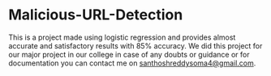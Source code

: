# Malicious-URL-Detection
This is a project made using logistic regression and provides almost accurate and satisfactory results with 85% accuracy.
We did this project for our major project in our college
in case of any doubts or guidance or for documentation you can contact me on santhoshreddysoma4@gmail.com.
